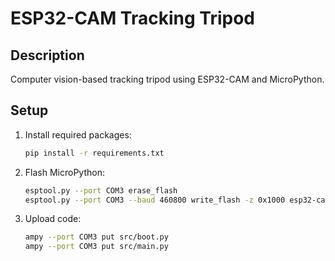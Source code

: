 # ESP32-CAM Tracking Tripod

## Description
Computer vision-based tracking tripod using ESP32-CAM and MicroPython.

## Setup
1. Install required packages:
   ```bash
   pip install -r requirements.txt
   ```

2. Flash MicroPython:
   ```bash
   esptool.py --port COM3 erase_flash
   esptool.py --port COM3 --baud 460800 write_flash -z 0x1000 esp32-cam-micropython.bin
   ```

3. Upload code:
   ```bash
   ampy --port COM3 put src/boot.py
   ampy --port COM3 put src/main.py
   ```

